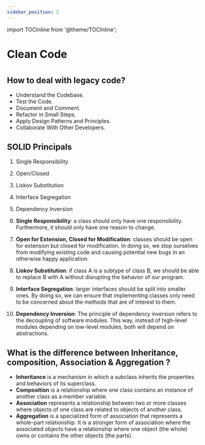 ```yaml
---
sidebar_position: 2
---
```


import TOCInline from '@theme/TOCInline';

# Clean Code
# <TOCInline toc={toc} />

## How to deal with legacy code?
- Understand the Codebase.
- Test the Code. 
- Document and Comment. 
- Refactor in Small Steps.
- Apply Design Patterns and Principles.
- Collaborate With Other Developers.
## SOLID Principals
1. Single Responsibility 
2. Open/Closed 
3. Liskov Substitution 
4. Interface Segregation 
5. Dependency Inversion

1. **Single Responsibility**: a class should only have one responsibility. Furthermore, it should only have one reason to change.
2. **Open for Extension, Closed for Modification**: classes should be open for extension but closed for modification. In doing so, we stop ourselves from modifying existing code and causing potential new bugs in an otherwise happy application. 
3. **Liskov Substitution**: if class A is a subtype of class B, we should be able to replace B with A without disrupting the behavior of our program.
4. **Interface Segregation**: larger interfaces should be split into smaller ones. By doing so, we can ensure that implementing classes only need to be concerned about the methods that are of interest to them.
5. **Dependency Inversion**: The principle of dependency inversion refers to the decoupling of software modules. This way, instead of high-level modules depending on low-level modules, both will depend on abstractions.

## What is the difference between Inheritance, composition, Association & Aggregation ?
- **Inheritance** is a mechanism in which a subclass inherits the properties and behaviors of its superclass. 
- **Composition** is a relationship where one class contains an instance of another class as a member variable.
- **Association** represents a relationship between two or more classes where objects of one class are related to objects of another class.
- **Aggregation** is a specialized form of association that represents a whole-part relationship. It is a stronger form of association where the associated objects have a relationship where one object (the whole) owns or contains the other objects (the parts).

